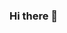 ### Hi there 👋

<!--
[![Mohiuddin github stats](https://github-readme-stats.vercel.app/api?username=mohammed8079)](https://github.com/anuraghazra/github-readme-stats)

**mohammed8079/mohammed8079** is a ✨ _special_ ✨ repository because its `README.md` (this file) appears on your GitHub profile.

Here are some ideas to get you started:

- 🔭 I’m currently working on ...
- 🌱 I’m currently learning ...
- 👯 I’m looking to collaborate on ...
- 🤔 I’m looking for help with ...
- 💬 Ask me about ...
- 📫 How to reach me: ...
- 😄 Pronouns: ...
- ⚡ Fun fact: ...
-->
